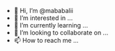 - 👋 Hi, I’m @mababalii
- 👀 I’m interested in ...
- 🌱 I’m currently learning ...
- 💞️ I’m looking to collaborate on ...
- 📫 How to reach me ...

<!---
mababalii/mababalii is a ✨ special ✨ repository because its `README.md` (this file) appears on your GitHub profile.
You can click the Preview link to take a look at your changes.
--->
